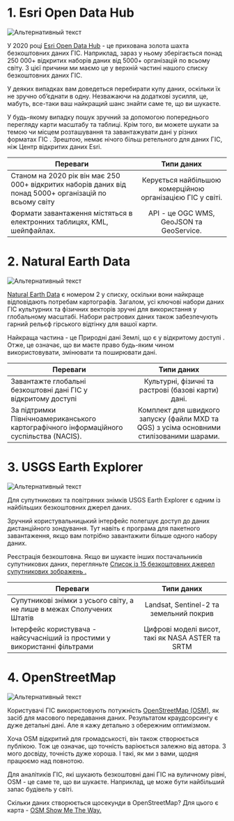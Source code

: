 # 1. Esri Open Data Hub #

![Альтернативный текст](https://gisgeography.com/wp-content/uploads/2014/08/esri-arcgis-open-data-678x257.png)

У 2020 році [Esri Open Data Hub](https://hub.arcgis.com/search) - це прихована золота шахта безкоштовних даних ГІС. Наприклад, зараз у ньому зберігається понад 250 000+ відкритих наборів даних від 5000+ організацій по всьому світу. З цієї причини ми маємо це у верхній частині нашого списку безкоштовних даних ГІС.

У деяких випадках вам доведеться перебирати купу даних, оскільки їх не зручно об’єднати в одну. Незважаючи на додаткові зусилля, це, мабуть, все-таки ваш найкращий шанс знайти саме те, що ви шукаєте.

У будь-якому випадку пошук зручний за допомогою попереднього перегляду карти масштабу та таблиці. Крім того, ви можете шукати за темою чи місцем розташування та завантажувати дані у різних форматах ГІС . Зрештою, немає нічого більш ретельного для даних ГІС, ніж Центр відкритих даних Esri.


| Переваги      | Типи даних         |
| ------------- |:------------------:|
| Станом на 2020 рік він має 250 000+ відкритих наборів даних від понад 5000+ організацій по всьому світу    | Керується найбільшою комерційною організацією ГІС у світі.   |
| Формати завантаження містяться в електронних таблицях, KML, шейпфайлах.    | API - це OGC WMS, GeoJSON та GeoService. |

# 2. Natural Earth Data #

![Альтернативный текст](https://gisgeography.com/wp-content/uploads/2014/08/Natural-Earth-website-data-678x226.png)

[Natural Earth Data](http://www.naturalearthdata.com/downloads/) є номером 2 у списку, оскільки вони найкраще відповідають потребам картографів. Загалом, усі ключові набори даних ГІС культурних та фізичних векторів зручні для використання у глобальному масштабі. Набори растрових даних також забезпечують гарний рельєф гірського відтінку для вашої карти.

Найкраща частина - це Природні дані Землі, що є у відкритому доступі . Отже, це означає, що ви маєте право будь-яким чином використовувати, змінювати та поширювати дані.

| Переваги      | Типи даних         |
| ------------- |:------------------:|
|Завантажте глобальні безкоштовні дані ГІС у відкритому доступі |  Культурні, фізичні та растрові (базові карти) дані. |
|За підтримки Північноамериканського картографічного інформаційного суспільства (NACIS).| Комплект для швидкого запуску (файли MXD та QGS) з усіма основними стилізованими шарами.|

# 3. USGS Earth Explorer #

![Альтернативный текст](https://gisgeography.com/wp-content/uploads/2014/08/USGS-Earth-Explorer-Data-678x226.png)

Для супутникових та повітряних знімків USGS Earth Explorer є одним із найбільших безкоштовних джерел даних.

Зручний користувальницький інтерфейс полегшує доступ до даних дистанційного зондування. Тут навіть є програма для пакетного завантаження, якщо вам потрібно завантажити більше одного набору даних.

Реєстрація безкоштовна. Якщо ви шукаєте інших постачальників супутникових даних, перегляньте [Список із 15 безкоштовних джерел супутникових зображень .](посилання)

| Переваги      | Типи даних         |
| ------------- |:------------------:|
|Супутникові знімки з усього світу, а не лише в межах Сполучених Штатів |  Landsat, Sentinel-2 та земельний покрив |
|Інтерфейс користувача - найсучасніший із простими у використанні фільтрами| Цифрові моделі висот, такі як NASA ASTER та SRTM|


# 4. OpenStreetMap #

![Альтернативный текст](https://gisgeography.com/wp-content/uploads/2014/08/openstreetmap-screnshot-678x218.png)

Користувачі ГІС використовують потужність [OpenStreetMap (OSM)](https://www.openstreetmap.org/#map=6/48.537/31.168), як засіб для масового передавання даних. Результатом краудсорсингу є дуже детальні дані. Але я кажу детально з обережним оптимізмом.

Хоча OSM відкритий для громадськості, він також створюється публікою. Тож це означає, що точність варіюється залежно від автора. З мого досвіду, точність дуже хороша. І такі, як ми з вами, щодня працюємо над повнотою.

Для аналітиків ГІС, які шукають безкоштовні дані ГІС на вуличному рівні, OSM - це саме те, що ви шукаєте. Наприклад, це може бути найбільший запас будівель у світі.

Скільки даних створюється щосекунди в OpenStreetMap? Для цього є карта - [OSM Show Me The Way.](http://osmlab.github.io/show-me-the-way/)
